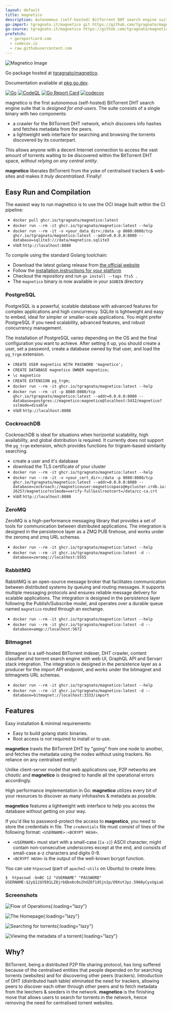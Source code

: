 ```yaml
---
layout: default
title: magnetico
description: Autonomous (self-hosted) BitTorrent DHT search engine suite
go-import: tgragnato.it/magnetico git https://github.com/tgragnato/magnetico
go-source: tgragnato.it/magnetico https://github.com/tgragnato/magnetico https://github.com/tgragnato/magnetico/tree/main{/dir} https://github.com/tgragnato/magnetico/blob/main{/dir}/{file}#L{line}
prefetch:
  - goreportcard.com
  - codecov.io
  - raw.githubusercontent.com
---
```


![Magnetico Image](https://raw.githubusercontent.com/tgragnato/magnetico/refs/heads/main/doc/magnetico.webp)

Go package hosted at [tgragnato/magnetico](https://github.com/tgragnato/magnetico).

Documentation available at [pkg.go.dev](https://pkg.go.dev/tgragnato.it/magnetico).

[![Go](https://github.com/tgragnato/magnetico/actions/workflows/go.yml/badge.svg?branch=main)](https://github.com/tgragnato/magnetico/actions/workflows/go.yml)
[![CodeQL](https://github.com/tgragnato/magnetico/actions/workflows/codeql.yml/badge.svg?branch=main)](https://github.com/tgragnato/magnetico/actions/workflows/codeql.yml)
[![Go Report Card](https://goreportcard.com/badge/github.com/tgragnato/magnetico)](https://goreportcard.com/report/github.com/tgragnato/magnetico)
[![codecov](https://codecov.io/gh/tgragnato/magnetico/branch/main/graph/badge.svg)](https://codecov.io/gh/tgragnato/magnetico)

magnetico is the first autonomous (self-hosted) BitTorrent DHT search engine suite that is *designed for end-users*. The suite consists of a single binary with two components:

- a crawler for the BitTorrent DHT network, which discovers info hashes and fetches metadata from the peers.
- a lightweight web interface for searching and browsing the torrents discovered by its counterpart.

This allows anyone with a decent Internet connection to access the vast amount of torrents waiting to be discovered within the BitTorrent DHT space, *without relying on any central entity*.

**magnetico** liberates BitTorrent from the yoke of centralised trackers & web-sites and makes it
*truly decentralised*. Finally!

## Easy Run and Compilation

The easiest way to run magnetico is to use the OCI image built within the CI pipeline:
- `docker pull ghcr.io/tgragnato/magnetico:latest`
- `docker run --rm -it ghcr.io/tgragnato/magnetico:latest --help`
- `docker run --rm -it -v <your_data_dir>:/data -p 8080:8080/tcp ghcr.io/tgragnato/magnetico:latest --addr=0.0.0.0:8080 --database=sqlite3:///data/magnetico.sqlite3`
- visit `http://localhost:8080`

To compile using the standard Golang toolchain:
- Download the latest golang release from [the official website](https://go.dev/dl/)
- Follow the [installation instructions for your platform](https://go.dev/doc/install)
- Checkout the repository and run `go install --tags fts5 .`
- The `magnetico` binary is now available in your `$GOBIN` directory

### PostgreSQL

PostgreSQL is a powerful, scalable database with advanced features for complex applications and high concurrency.
SQLite is lightweight and easy to embed, ideal for simpler or smaller-scale applications.
You might prefer PostgreSQL if you need scalability, advanced features, and robust concurrency management.

The installation of PostgreSQL varies depending on the OS and the final configuration you want to achieve.
After setting it up, you should create a user, set a password, create a database owned by that user, and load the `pg_trgm` extension.

- `CREATE USER magnetico WITH PASSWORD 'magnetico';`
- `CREATE DATABASE magnetico OWNER magnetico;`
- `\c magnetico`
- `CREATE EXTENSION pg_trgm;`
- `docker run --rm -it ghcr.io/tgragnato/magnetico:latest --help`
- `docker run --rm -it -p 8080:8080/tcp ghcr.io/tgragnato/magnetico:latest --addr=0.0.0.0:8080 --database=postgres://magnetico:magnetico@localhost:5432/magnetico?sslmode=disable`
- visit `http://localhost:8080`

### CockroachDB

CockroachDB is ideal for situations when horizontal scalability, high availability, and global distribution is required.
It currently does not support the `pg_trgm` extension, which provides functions for trigram-based similarity searching.

- create a user and it's database
- download the TLS certificate of your cluster
- `docker run --rm -it ghcr.io/tgragnato/magnetico:latest --help`
- `docker run --rm -it -v <your_cert_dir>:/data -p 8080:8080/tcp ghcr.io/tgragnato/magnetico:latest --addr=0.0.0.0:8080 --database=cockroach://magneticouser:magneticopass@mycluster.crdb.io:26257/magnetico?sslmode=verify-full&sslrootcert=/data/cc-ca.crt`
- visit `http://localhost:8080`

### ZeroMQ

ZeroMQ is a high-performance messaging library that provides a set of tools for communication between distributed applications.
The integration is designed in the persistence layer as a ZMQ PUB firehose, and works under the zeromq and zmq URL schemas.

- `docker run --rm -it ghcr.io/tgragnato/magnetico:latest --help`
- `docker run --rm -it ghcr.io/tgragnato/magnetico:latest -d --database=zeromq://localhost:5555`

### RabbitMQ

RabbitMQ is an open-source message broker that facilitates communication between distributed systems by queuing and routing messages. It supports multiple messaging protocols and ensures reliable message delivery for scalable applications.
The integration is designed in the persistence layer following the Publish/Subscribe model, and operates over a durable queue named `magnetico` routed through an exchange.

- `docker run --rm -it ghcr.io/tgragnato/magnetico:latest --help`
- `docker run --rm -it ghcr.io/tgragnato/magnetico:latest -d --database=amqp://localhost:5672`

### Bitmagnet

Bitmagnet is a self-hosted BitTorrent indexer, DHT crawler, content classifier and torrent search engine with web UI, GraphQL API and Servarr stack integration.
The integration is designed in the persistence layer as a producer for the import API endpoint, and works under the bitmagnet and bitmagnets URL schemas.

- `docker run --rm -it ghcr.io/tgragnato/magnetico:latest --help`
- `docker run --rm -it ghcr.io/tgragnato/magnetico:latest -d --database=bitmagnet://localhost:3333/import`

## Features

Easy installation & minimal requirements:
  - Easy to build golang static binaries.
  - Root access is *not* required to install or to use.

**magnetico** trawls the BitTorrent DHT by "going" from one node to another, and fetches the metadata using the nodes without using trackers. No reliance on any centralised entity!

Unlike client-server model that web applications use, P2P networks are *chaotic* and **magnetico** is designed to handle all the operational errors accordingly.

High performance implementation in Go: **magnetico** utilizes every bit of your resources to discover as many infohashes & metadata as possible.

**magnetico** features a lightweight web interface to help you access the database without getting on your way.

If you'd like to password-protect the access to **magnetico**, you need to store the credentials
in file. The `credentials` file must consist of lines of the following format: `<USERNAME>:<BCRYPT HASH>`.

- `<USERNAME>` must start with a small-case (`[a-z]`) ASCII character, might contain non-consecutive underscores except at the end, and consists of small-case a-z characters and digits 0-9.
- `<BCRYPT HASH>` is the output of the well-known bcrypt function.

You can use `htpasswd` (part of `apache2-utils` on Ubuntu) to create lines:

```
$  htpasswd -bnBC 12 "USERNAME" "PASSWORD"
USERNAME:$2y$12$YE01LZ8jrbQbx6c0s2hdZO71dSjn2p/O9XsYJpz.5968yCysUgiaG
```

### Screenshots

![Flow of Operations](https://raw.githubusercontent.com/tgragnato/magnetico/main/doc/operations.svg){:loading="lazy"}

![The Homepage](https://raw.githubusercontent.com/tgragnato/magnetico/main/doc/homepage.png){:loading="lazy"}

![Searching for torrents](https://raw.githubusercontent.com/tgragnato/magnetico/main/doc/search.png){:loading="lazy"}

![Viewing the metadata of a torrent](https://raw.githubusercontent.com/tgragnato/magnetico/main/doc/result.png){:loading="lazy"}

## Why?

BitTorrent, being a distributed P2P file sharing protocol, has long suffered because of the
centralised entities that people depended on for searching torrents (websites) and for discovering
other peers (trackers). Introduction of DHT (distributed hash table) eliminated the need for
trackers, allowing peers to discover each other through other peers and to fetch metadata from the
leechers & seeders in the network. **magnetico** is the finishing move that allows users to search
for torrents in the network, hence removing the need for centralised torrent websites.

